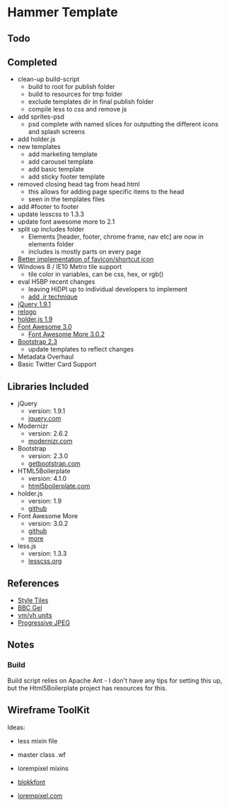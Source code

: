 Hammer Template
===============

## Todo
  


    
## Completed

+ clean-up build-script
  + build to root for publish folder
  + build to resources for tmp folder
  + exclude templates dir in final publish folder
  + compile less to css and remove js
+ add sprites-psd
  + psd complete with named slices for outputting the different icons and splash screens
+ add holder.js
+ new templates
  + add marketing template
  + add carousel template
  + add basic template
  + add sticky footer template
+ removed closing head tag from head.html
  + this allows for adding page specific items to the head
  + seen in the templates files
+ add #footer to footer
+ update lesscss to 1.3.3
+ update font awesome more to 2.1
+ split up includes folder
  + Elements [header, footer, chrome frame, nav etc] are now in elements folder
  + includes is mostly parts on every page
+ [Better implementation of favicon/shortcut icon](http://www.jonathantneal.com/blog/understand-the-favicon/) 
+ Windows 8 / IE10 Metro tile support
  + tile color in variables, can be css, hex, or rgb()
+ eval H5BP recent changes
  + leaving HiDPI up to individual developers to implement
  + [add .ir technique](https://github.com/h5bp/html5-boilerplate/issues/1239)
+ [jQuery 1.9.1](http://jquery.com)
+ [relogo](http://relogo.org/)
+ [holder.js 1.9](http://imsky.github.com/holder/)
+ [Font Awesome 3.0](http://fortawesome.github.com/Font-Awesome)
  + [Font Awesome More 3.0.2](http://gregoryloucas.github.com/Font-Awesome-More/)
+ [Bootstrap 2.3](http://twitter.github.com/bootstrap/)
  + update templates to reflect changes
+ Metadata Overhaul
+ Basic Twitter Card Support

## Libraries Included

+ jQuery
  + version: 1.9.1
  + [jquery.com](http://jquery.com)
+ Modernizr
  + version: 2.6.2
  + [modernizr.com](http://modernizr.com)
+ Bootstrap
  + version: 2.3.0
  + [getbootstrap.com](http://getbootstrap.com)
+ HTML5Boilerplate
  + version: 4.1.0
  + [html5boilerplate.com](http://html5boilerplate.com/)
+ holder.js
  + version: 1.9
  + [github](http://imsky.github.com/holder/)
+ Font Awesome More
  + version: 3.0.2
  + [github](http://fortawesome.github.com/Font-Awesome/)
  + [more](http://gregoryloucas.github.com/Font-Awesome-More/)
+ less.js
  + version: 1.3.3
  + [lesscss.org](http://lesscss.org)
  

## References

+ [Style Tiles](http://styletil.es/)
+ [BBC Gel](http://www.bbc.co.uk/gel)
+ [vm/vh units](http://snook.ca/archives/html_and_css/vm-vh-units)
+ [Progressive JPEG](http://calendar.perfplanet.com/2012/progressive-jpegs-a-new-best-practice/)

## Notes

### Build
  
Build script relies on Apache Ant - I don't have any tips for setting this up, but the Html5Boilerplate project has resources for this. 

## Wireframe ToolKit

Ideas:
+ less mixin file
+ master class .wf
+ lorempixel mixins


+ [blokkfont](http://blokkfont.com/)
+ [lorempixel.com](http://lorempixel.com/)